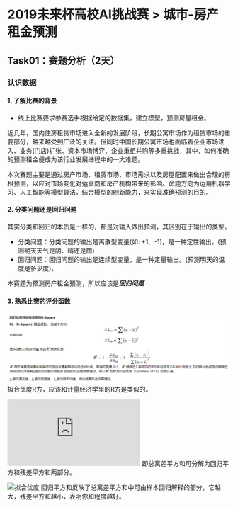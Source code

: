 # 2019未来杯高校AI挑战赛 > 城市-房产租金预测
## Task01：赛题分析（2天）
### 认识数据
#### 1. 了解比赛的背景
* 线上比赛要求参赛选手根据给定的数据集，建立模型，预测房屋租金。

近几年，国内住房租赁市场进入全新的发展阶段，长期公寓市场作为租赁市场的重要部分，越来越受到广泛的关注。但同时中国长期公寓市场也面临着企业市场进入、业务(门店)扩张、资本市场博弈、企业重组并购等多重挑战，其中，如何准确的预测租金便成为该行业发展进程中的一大难题。

本次赛题主要是通过房产市场、租赁市场、市场需求以及房屋配置来做出合理的房租预测，以应对市场变化对运营商和房产机构带来的影响。命题方向为运用机器学习、人工智能等模型算法，结合模型的创新能力，来实现准确预测的目的。

#### 2. 分类问题还是回归问题
其实分类和回归的本质是一样的，都是对输入做出预测，其区别在于输出的类型。
* 分类问题：分类问题的输出是离散型变量(如: +1、-1)，是一种定性输出。(预测明天天气是阴、晴还是雨) 
* 回归问题：回归问题的输出是连续型变量，是一种定量输出。(预测明天的温度是多少度)。

本赛题为预测房产租金预测，所以应该是***回归问题***


#### 3. 熟悉比赛的评分函数
![评分函数](https://github.com/keduosou/Datawhale_learning_note/blob/master/%E8%AF%84%E5%88%86%E5%87%BD%E6%95%B0.jpeg)  
拟合优度R方，应该和计量经济学里的R方是类似的。

![总离差平方和](http://latex.codecogs.com/gif.latex?TSS=RSS+ESS)
即总离差平方和可分解为回归平方和残差平方和两部分。

![拟合优度](http://latex.codecogs.com/gif.latex?R^2=ESS/TSS=1-RSS/TSS)
回归平方和反映了总离差平方和中可由样本回归解释的部分，它越大，残差平方和越小，表明你和程度越好。




